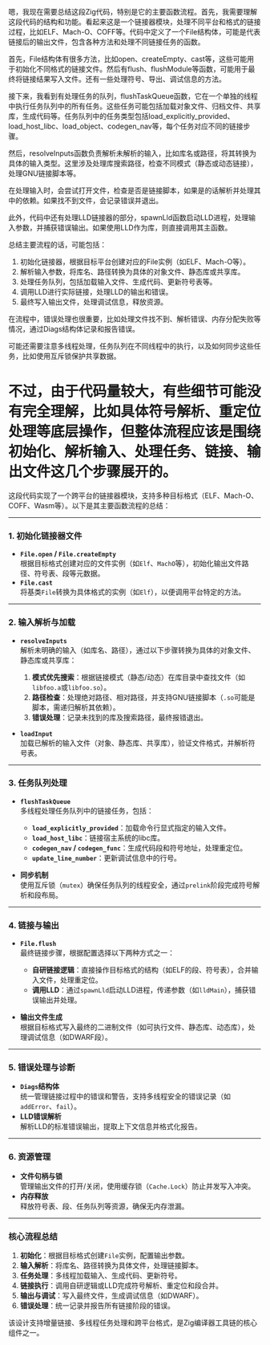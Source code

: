 嗯，我现在需要总结这段Zig代码，特别是它的主要函数流程。首先，我需要理解这段代码的结构和功能。看起来这是一个链接器模块，处理不同平台和格式的链接过程，比如ELF、Mach-O、COFF等。代码中定义了一个File结构体，可能是代表链接后的输出文件，包含各种方法和处理不同链接任务的函数。

首先，File结构体有很多方法，比如open、createEmpty、cast等，这些可能用于初始化不同格式的链接文件。然后有flush、flushModule等函数，可能用于最终将链接结果写入文件。还有一些处理符号、导出、调试信息的方法。

接下来，我看到有处理任务的队列，flushTaskQueue函数，它在一个单独的线程中执行任务队列中的所有任务。这些任务可能包括加载对象文件、归档文件、共享库，生成代码等。任务队列中的任务类型包括load_explicitly_provided、load_host_libc、load_object、codegen_nav等，每个任务对应不同的链接步骤。

然后，resolveInputs函数负责解析未解析的输入，比如库名或路径，将其转换为具体的输入类型。这里涉及处理库搜索路径，检查不同模式（静态或动态链接），处理GNU链接脚本等。

在处理输入时，会尝试打开文件，检查是否是链接脚本，如果是的话解析并处理其中的依赖。如果找不到文件，会记录错误并退出。

此外，代码中还有处理LLD链接器的部分，spawnLld函数启动LLD进程，处理输入参数，并捕获错误输出。如果使用LLD作为库，则直接调用其主函数。

总结主要流程的话，可能包括：

1. 初始化链接器，根据目标平台创建对应的File实例（如ELF、Mach-O等）。
2. 解析输入参数，将库名、路径转换为具体的对象文件、静态库或共享库。
3. 处理任务队列，包括加载输入文件、生成代码、更新符号表等。
4. 调用LLD进行实际链接，处理LLD的输出和错误。
5. 最终写入输出文件，处理调试信息，释放资源。

在流程中，错误处理也很重要，比如处理文件找不到、解析错误、内存分配失败等情况，通过Diags结构体记录和报告错误。

可能还需要注意多线程处理，任务队列在不同线程中的执行，以及如何同步这些任务，比如使用互斥锁保护共享数据。

不过，由于代码量较大，有些细节可能没有完全理解，比如具体符号解析、重定位处理等底层操作，但整体流程应该是围绕初始化、解析输入、处理任务、链接、输出文件这几个步骤展开的。
================================================
这段代码实现了一个跨平台的链接器模块，支持多种目标格式（ELF、Mach-O、COFF、Wasm等）。以下是其主要函数流程的总结：

---

### **1. 初始化链接器文件**
- **`File.open` / `File.createEmpty`**  
  根据目标格式创建对应的文件实例（如`Elf`、`MachO`等），初始化输出文件路径、符号表、段等元数据。
- **`File.cast`**  
  将基类`File`转换为具体格式的实例（如`Elf`），以便调用平台特定的方法。

---

### **2. 输入解析与加载**
- **`resolveInputs`**  
  解析未明确的输入（如库名、路径），通过以下步骤转换为具体的对象文件、静态库或共享库：
  1. **模式优先搜索**：根据链接模式（静态/动态）在库目录中查找文件（如`libfoo.a`或`libfoo.so`）。
  2. **路径检查**：处理绝对路径、相对路径，并支持GNU链接脚本（`.so`可能是脚本，需递归解析其依赖）。
  3. **错误处理**：记录未找到的库及搜索路径，最终报错退出。

- **`loadInput`**  
  加载已解析的输入文件（对象、静态库、共享库），验证文件格式，并解析符号表。

---

### **3. 任务队列处理**
- **`flushTaskQueue`**  
  多线程处理任务队列中的链接任务，包括：
  - **`load_explicitly_provided`**：加载命令行显式指定的输入文件。
  - **`load_host_libc`**：链接宿主系统的libc库。
  - **`codegen_nav` / `codegen_func`**：生成代码段和符号地址，处理重定位。
  - **`update_line_number`**：更新调试信息中的行号。

- **同步机制**  
  使用互斥锁（`mutex`）确保任务队列的线程安全，通过`prelink`阶段完成符号解析和段布局。

---

### **4. 链接与输出**
- **`File.flush`**  
  最终链接步骤，根据配置选择以下两种方式之一：
  - **自研链接逻辑**：直接操作目标格式的结构（如ELF的段、符号表），合并输入文件，处理重定位。
  - **调用LLD**：通过`spawnLld`启动LLD进程，传递参数（如`lldMain`），捕获错误输出并处理。

- **输出文件生成**  
  根据目标格式写入最终的二进制文件（如可执行文件、静态库、动态库），处理调试信息（如DWARF段）。

---

### **5. 错误处理与诊断**
- **`Diags`结构体**  
  统一管理链接过程中的错误和警告，支持多线程安全的错误记录（如`addError`、`fail`）。
- **LLD错误解析**  
  解析LLD的标准错误输出，提取上下文信息并格式化报告。

---

### **6. 资源管理**
- **文件句柄与锁**  
  管理输出文件的打开/关闭，使用缓存锁（`Cache.Lock`）防止并发写入冲突。
- **内存释放**  
  释放符号表、段、任务队列等资源，确保无内存泄漏。

---

### **核心流程总结**
1. **初始化**：根据目标格式创建`File`实例，配置输出参数。
2. **输入解析**：将库名、路径转换为具体文件，处理链接脚本。
3. **任务处理**：多线程加载输入、生成代码、更新符号。
4. **链接执行**：调用自研逻辑或LLD完成符号解析、重定位和段合并。
5. **输出与调试**：写入最终文件，生成调试信息（如DWARF）。
6. **错误处理**：统一记录并报告所有链接阶段的错误。

该设计支持增量链接、多线程任务处理和跨平台格式，是Zig编译器工具链的核心组件之一。